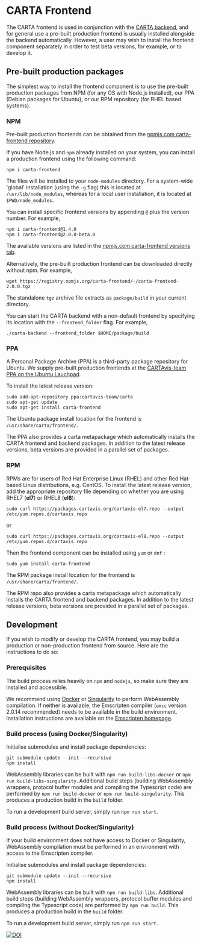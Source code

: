 # CARTA Frontend
The CARTA frontend is used in conjunction with the [CARTA backend](https://github.com/CARTAvis/carta-backend), and for general use a pre-built production frontend is usually installed alongside the backend automatically. However, a user may wish to install the frontend component separately in order to test beta versions, for example, or to develop it.

## Pre-built production packages
The simplest way to install the frontend component is to use the pre-built production packages from NPM (for any OS with Node.js installed), our PPA (Debian packages for Ubuntu), or our RPM repository (for RHEL based systems).

### NPM

Pre-built production frontends can be obtained from the [npmjs.com carta-frontend repository](https://www.npmjs.com/package/carta-frontend?activeTab=explore).

If you have Node.js and `npm` already installed on your system, you can install a production frontend using the following command:

```
npm i carta-frontend
```
The files will be installed to your `node-modules` directory. For a system-wide 'global' installation (using the `-g` flag) this is located at `/usr/lib/node_modules`, whereas for a local user installation, it is located at `$PWD/node_modules`.

You can install specific frontend versions by appending `@` plus the version number. For example,
```
npm i carta-frontend@1.4.0
npm i carta-frontend@2.0.0-beta.0
```
The available versions are listed in the [npmjs.com carta-frontend versions tab](https://www.npmjs.com/package/carta-frontend?activeTab=versions).

Alternatively, the pre-built production frontend can be downloaded directly without npm. For example,
```
wget https://registry.npmjs.org/carta-frontend/-/carta-frontend-2.0.0.tgz
```
The standalone `tgz` archive file extracts as `package/build` in your current directory.

You can start the CARTA backend with a non-default frontend by specifying its location with the `--frontend_folder` flag. For example,
```
./carta-backend --frontend_folder $HOME/package/build
```

### PPA

A Personal Package Archive (PPA) is a third-party package repository for Ubuntu. We supply pre-built production frontends at the [CARTAvis-team PPA on the Ubuntu Lauchpad](https://launchpad.net/~cartavis-team/+archive/ubuntu/carta).

To install the latest release version:
```
sudo add-apt-repository ppa:cartavis-team/carta
sudo apt-get update
sudo apt-get install carta-frontend
```

The Ubuntu package install location for the frontend is `/usr/share/carta/frontend/`.

The PPA also provides a carta metapackage which automatically installs the CARTA frontend and backend packages. In addition to the latest release versions, beta versions are provided in a parallel set of packages.


### RPM

RPMs are for users of Red Hat Enterprise Linux (RHEL) and other Red Hat-based Linux distributions, e.g. CentOS. 
To install the latest release version, add the appropriate repository file depending on whether you are using RHEL7 (**el7**) or RHEL8 (**el8**):

```
sudo curl https://packages.cartavis.org/cartavis-el7.repo --output /etc/yum.repos.d/cartavis.repo
```
or
```
sudo curl https://packages.cartavis.org/cartavis-el8.repo --output /etc/yum.repos.d/cartavis.repo
```
Then the frontend component can be installed using `yum` or `dnf` :
```
sudo yum install carta-frontend
```
The RPM package install location for the frontend is `/usr/share/carta/frontend/`.

The RPM repo also provides a carta metapackage which automatically installs the CARTA frontend and backend packages. In addition to the latest release versions, beta versions are provided in a parallel set of packages.


## Development

If you wish to modify or develop the CARTA frontend, you may build a production or non-production frontend from source. Here are the instructions to do so:

### Prerequisites

The build process relies heavily on `npm` and `nodejs`, so make sure they are installed and accessible.

We recommend using [Docker](https://www.docker.com) or [Singularity](https://singularity.lbl.gov/index.html) to perform WebAssembly compilation. If neither is available, the Emscripten compiler (`emcc` version 2.0.14 recommended) needs to be available in the build environment. Installation instructions are available on the [Emscripten homepage](https://emscripten.org/docs/getting_started/downloads.html).

### Build process (using Docker/Singularity)
Initialise submodules and install package dependencies:
```
git submodule update --init --recursive
npm install
```
WebAssembly libraries can be built with `npm run build-libs-docker` or `npm run build-libs-singularity`.
Additional build steps (building WebAssembly wrappers, protocol buffer modules and compiling the Typescript code) are performed by `npm run build-docker` or `npm run build-singularity`. This produces a production build in the `build` folder.

To run a development build server, simply run `npm run start`. 

### Build process (without Docker/Singularity)
If your build environment does not have access to Docker or Singularity, WebAssembly compilation must be performed in an environment with access to the Emscripten compiler. 

Initialise submodules and install package dependencies:
```
git submodule update --init --recursive
npm install
```

WebAssembly libraries can be built with `npm run build-libs`.
Additional build steps (building WebAssembly wrappers, protocol buffer modules and compiling the Typescript code) are performed by `npm run build`. This produces a production build in the `build` folder.

To run a development build server, simply run `npm run start`. 

[![DOI](https://zenodo.org/badge/DOI/10.5281/zenodo.3377984.svg)](https://doi.org/10.5281/zenodo.3377984)


